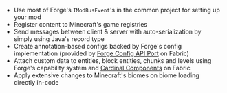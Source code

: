 + Use most of Forge's `IModBusEvent`'s in the common project for setting up your mod
+ Register content to Minecraft's game registries
+ Send messages between client & server with auto-serialization by simply using Java's record type
+ Create annotation-based configs backed by Forge's config implementation (provided by [Forge Config API Port](https://github.com/Fuzss/forgeconfigapiport) on Fabric)
+ Attach custom data to entities, block entities, chunks and levels using Forge's capability system and [Cardinal Components](https://github.com/OnyxStudios/Cardinal-Components-API) on Fabric
+ Apply extensive changes to Minecraft's biomes on biome loading directly in-code